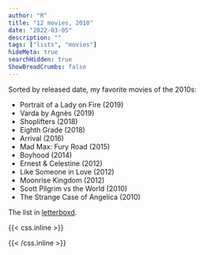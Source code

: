 ```yaml
---
author: "R"
title: "12 movies, 2010"
date: "2022-03-05"
description: ""
tags: ["lists", "movies"]
hideMeta: true
searchHidden: true
ShowBreadCrumbs: false
---
```


Sorted by released date, my favorite movies of the 2010s:
-   Portrait of a Lady on Fire (2019)
-   Varda by Agnès (2019)
-   Shoplifters (2018)
-   Eighth Grade (2018)
-   Arrival (2016)
-   Mad Max: Fury Road (2015)
-   Boyhood (2014)
-   Ernest & Celestine (2012)
-   Like Someone in Love (2012)
-   Moonrise Kingdom (2012)
-   Scott Pilgrim vs the World (2010)
-   The Strange Case of Angelica (2010)

The list in [letterboxd](https://letterboxd.com/ricardoancona/list/12-de-los-2010s/detail/by/release/).


{{< css.inline >}}

<style>
.canon { background: white; width: 100%; height: auto; }
</style>

{{< /css.inline >}}
